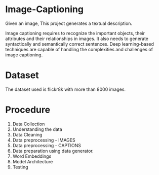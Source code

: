 # Image-Captioning

Given an image, This project generates a textual description.

Image captioning requires to recognize the important objects, their attributes and their relationships in images. It also needs to generate syntactically
and semantically correct sentences. Deep learning-based techniques are capable of handling the complexities and challenges of image captioning. 

# Dataset

The dataset used is flickr8k with more than 8000 images. 

# Procedure

1. Data Collection
2. Understanding the data
3. Data Cleaning
4. Data preprocessing - IMAGES
5. Data preprocessing - CAPTIONS
6. Data preparation using data generator. 
7. Word Embeddings
8. Model Architecture
9. Testing

